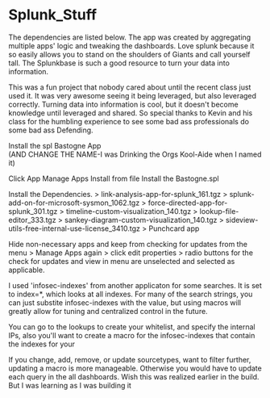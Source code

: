 # Splunk_Stuff

 The dependencies are listed below. The app was created by aggregating multiple apps' logic and tweaking the dashboards.  Love splunk because it so easily allows you to stand on the shoulders of Giants and call yourself tall.  The Splunkbase is such a good resource to turn your data into information.  
 
 This was a fun project that nobody cared about until the recent class just used it.  It was very awesome seeing it being leveraged, but also leveraged correctly.  Turning data into information is cool, but it doesn't become knowledge until leveraged and shared.  So special thanks to Kevin and his class for the humbling experience to see some bad ass professionals do some bad ass Defending.

Install the spl Bastogne App	
(AND CHANGE THE NAME-I was Drinking the Orgs Kool-Aide when I named it)


Click App Manage Apps
	Install from file
	Install the Bastogne.spl

Install the Dependencies.
	> link-analysis-app-for-splunk_161.tgz
	> splunk-add-on-for-microsoft-sysmon_1062.tgz
	> force-directed-app-for-splunk_301.tgz
	> timeline-custom-visualization_140.tgz
	> lookup-file-editor_333.tgz
	> sankey-diagram-custom-visualization_140.tgz
	> sideview-utils-free-internal-use-license_3410.tgz
	> Punchcard app 

Hide non-necessary apps and keep from checking for updates from the menu
	> Manage Apps again
	> click edit properties
	> radio buttons for the check for updates and view in menu are unselected and selected as applicable.


I used 'infosec-indexes' from another applicaton for some searches. 
 It is set to index=*, which looks at all indexes.  For many of the search strings, you can just substite infosec-indexes with the value, but using macros will greatly allow for tuning and centralized control in the future.  

You can go to the lookups to create your whitelist, and specify the internal IPs, also you'll want to create a macro for the infosec-indexes that contain the indexes for your 

If you change, add, remove, or update sourcetypes, want to filter further, updating a macro is more manageable.  Otherwise you would have to update each  query in the all dashboards.  Wish this was realized earlier in the build.  But I was learning as I was building it
 
